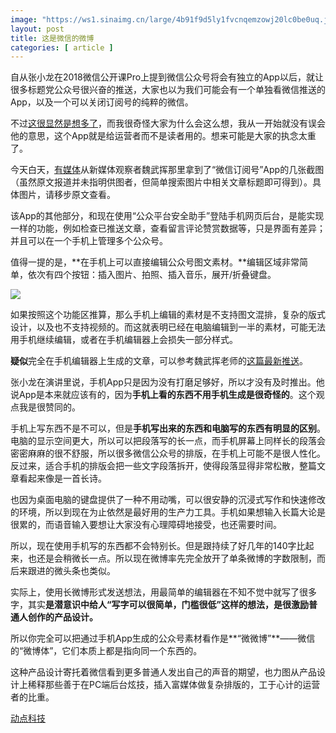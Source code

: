 ```yaml
---
image: "https://ws1.sinaimg.cn/large/4b91f9d5ly1fvcnqemzowj20lc0be0uq.jpg"
layout: post
title: 这是微信的微博
categories: [ article ]
---
```


自从张小龙在2018微信公开课Pro上提到微信公众号将会有独立的App以后，就让很多标题党公众号很兴奋的推送，大家也以为我们可能会有一个单独看微信推送的App，以及一个可以关闭订阅号的纯粹的微信。

不过[这很显然是想多了](https://cn.technode.com/post/2018-01-16/weixin-duli-app/)，而我很奇怪大家为什么会这么想，我从一开始就没有误会他的意思，这个App就是给运营者而不是读者用的。想来可能是大家的执念太重了。

今天白天，[有媒体](http://36kr.com/p/5114563.html)从新媒体观察者魏武挥那里拿到了“微信订阅号”App的几张截图（虽然原文报道并未指明供图者，但简单搜索图片中相关文章标题即可得到）。具体图片，请移步原文查看。

该App的其他部分，和现在使用“公众平台安全助手”登陆手机网页后台，是能实现一样的功能，例如检查已推送文章，查看留言评论赞赏数据等，只是界面有差异；并且可以在一个手机上管理多个公众号。

值得一提的是，**在手机上可以直接编辑公众号图文素材。**编辑区域非常简单，依次有四个按钮：插入图片、拍照、插入音乐，展开/折叠键盘。

![](https://ws1.sinaimg.cn/large/4b91f9d5ly1fvcnq3brcsj20lc02wjri.jpg)

如果按照这个功能区推算，那么手机上编辑的素材是不支持图文混排，复杂的版式设计，以及也不支持视频的。而这就表明已经在电脑编辑到一半的素材，可能无法用手机继续编辑，或者在手机编辑器上会损失一部分样式。

**疑似**完全在手机编辑器上生成的文章，可以参考魏武挥老师的[这篇最新推送](http://mp.weixin.qq.com/s/0yTx6_8LdbUdgJOHiqHBlA)。

张小龙在演讲里说，手机App只是因为没有打磨足够好，所以才没有及时推出。他说App是本来就应该有的，因为**手机上看的东西不用手机生成是很奇怪的**。这个观点我是很赞同的。

手机上写东西不是不可以，但是**手机写出来的东西和电脑写的东西有明显的区别**。电脑的显示空间更大，所以可以把段落写的长一点，而手机屏幕上同样长的段落会密密麻麻的很不舒服，所以很多微信公众号的排版，在手机上可能不是很人性化。反过来，适合手机的排版会把一些文字段落拆开，使得段落显得非常松散，整篇文章看起来像是一首长诗。

也因为桌面电脑的键盘提供了一种不用动嘴，可以很安静的沉浸式写作和快速修改的环境，所以到现在为止依然是最好用的生产力工具。手机如果想输入长篇大论是很累的，而语音输入要想让大家没有心理障碍地接受，也还需要时间。

所以，现在使用手机写的东西都不会特别长。但是跟持续了好几年的140字比起来，也还是会稍微长一点。所以现在微博率先完全放开了单条微博的字数限制，而后来跟进的微头条也类似。

实际上，使用长微博形式发送想法，用最简单的编辑器在不知不觉中就写了很多字，其实**是潜意识中给人“写字可以很简单，门槛很低”这样的想法，是很激励普通人创作的产品设计。**

所以你完全可以把通过手机App生成的公众号素材看作是**“微微博”**——微信的“微博体”，它们本质上都是指向同一个东西的。

这种产品设计寄托着微信看到更多普通人发出自己的声音的期望，也力图从产品设计上稀释那些善于在PC端后台炫技，插入富媒体做复杂排版的，工于心计的运营者的比重。

[动点科技](https://cn.technode.com/post/2018-01-18/hts-170118/)

